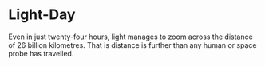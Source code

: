 # Light-Day

Even in just twenty-four hours, light manages to zoom across the distance of 26
billion kilometres. That is distance is further than any human or space probe
has travelled.
